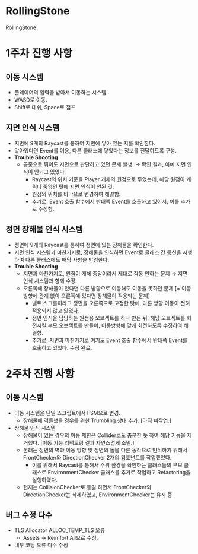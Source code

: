 # RollingStone
 RollingStone

# 1주차 진행 사항
## 이동 시스템
* 플레이어의 입력을 받아서 이동하는 시스템.
* WASD로 이동.
* Shift로 대쉬, Space로 점프
## 지면 인식 시스템
* 지면에 9개의 Raycast를 통하여 지면에 닿아 있는 지를 확인한다.
* 닿아있다면 Event를 이용, 다른 클래스에 닿았다는 정보를 전달하도록 구성.
* **Trouble Shooting**
  * 공중으로 뛰어도 지면으로 판단하고 있던 문제 발생. → 확인 결과, 아예 지면 인식이 안되고 있었다.
    * Raycast의 위치 기준을 Player 개체의 원점으로 두었는데, 해당 원점이 캐릭터 중앙인 탓에 지면 인식이 안된 것.
    * 원점의 위치를 바닥으로 변경하여 해결함.
    * 추가로, Event 호출 함수에서 반대쪽 Event를 호출하고 있어서, 이를 추가로 수정함.
## 정면 장해물 인식 시스템
* 정면에 9개의 Raycast를 통하여 정면에 있는 장해물을 확인한다.
* 지면 인식 시스템과 마찬가지로, 장해물을 인식하면 Event로 클래스 간 통신을 시행하여 다른 클래스에도 해당 사항을 반영한다.
* **Trouble Shooting**
  * 지면과 마찬가지로, 원점이 개체 중앙이라서 제대로 작동 안하는 문제 → 지면 인식 시스템과 함께 수정.
  * 오른쪽에 장해물이 있다면 다른 방향으로 이동해도 이동을 못하던 문제 [= 이동 방향에 관계 없이 오른쪽에 있다면 장해물이 적용되는 문제]
    * 벨트 스크롤이라고 정면을 오른쪽으로 고정한 탓에, 다른 방향 이동이 전혀 적용되지 않고 있었다.
    * 정면 인식을 담당하는 원점용 오브젝트를 하나 만든 뒤, 해당 오브젝트를 회전시킬 부모 오브젝트를 만들어, 이동방향에 맞게 회전하도록 수정하여 해결함.
    * 추가로, 지면과 마찬가지로 여기도 Event 호출 함수에서 반대쪽 Event를 호출하고 있었다. 수정 완료.

# 2주차 진행 사항
## 이동 시스템
* 이동 시스템을 단일 스크립트에서 FSM으로 변경.
  * 장해물에 격돌했을 경우를 위한 Trumbling 상태 추가. [아직 미작업.]
* 장해물 인식 시스템
  * 장해물이 있는 경우의 이동 제한은 Collider로도 충분한 듯 하여 해당 기능을 제거했다. [이동 기능 리팩토링 결과 자연스럽게 소멸.]
  * 본래는 정면의 벽과 이동 방향 및 정면의 돌을 다른 동작으로 인식하기 위해서 FrontChecker와 DirectionChecker 2개의 컴포넌트를 작업했었다.
    * 이를 위해서 Raycast를 통해서 주위 환경을 확인하는 클래스들의 부모 클래스로 EnvironmentChecker 클래스를 추가로 작업하고 Refactoring을 실행하였다.
  * 현재는 CoiilsionChecker로 통일 하면서 FrontChecker와 DirectionChecker는 삭제하였고, EnvironmentChecker는 유지 중.
## 버그 수정 다수
* TLS Allocator ALLOC_TEMP_TLS 오류
  * Assets -> Reimfort All으로 수정.
* 내부 코딩 오류 다수 수정
